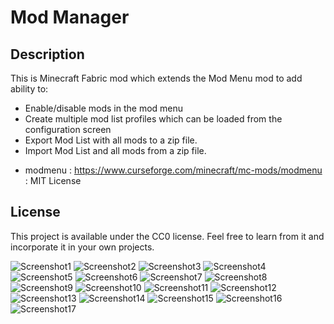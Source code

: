 # Mod Manager

## Description
This is Minecraft Fabric mod which extends the Mod Menu mod to add ability to:
- Enable/disable mods in the mod menu
- Create multiple mod list profiles which can be loaded from the configuration screen
- Export Mod List with all mods to a zip file.
- Import Mod List and all mods from a zip file.

* modmenu : https://www.curseforge.com/minecraft/mc-mods/modmenu : MIT License

## License

This project is available under the CC0 license. Feel free to learn from it and incorporate it in your own projects.

![Screenshot1](https://github.com/goatgitter/modmanager/blob/trunk/src/main/resources/assets/modmanager/screenshot1.png?raw=true)
![Screenshot2](https://github.com/goatgitter/modmanager/blob/trunk/src/main/resources/assets/modmanager/screenshot2.png?raw=true)
![Screenshot3](https://github.com/goatgitter/modmanager/blob/trunk/src/main/resources/assets/modmanager/screenshot3.png?raw=true)
![Screenshot4](https://github.com/goatgitter/modmanager/blob/trunk/src/main/resources/assets/modmanager/screenshot4.png?raw=true)
![Screenshot5](https://github.com/goatgitter/modmanager/blob/trunk/src/main/resources/assets/modmanager/screenshot5.png?raw=true)
![Screenshot6](https://github.com/goatgitter/modmanager/blob/trunk/src/main/resources/assets/modmanager/screenshot6.png?raw=true)
![Screenshot7](https://github.com/goatgitter/modmanager/blob/trunk/src/main/resources/assets/modmanager/screenshot7.png?raw=true)
![Screenshot8](https://github.com/goatgitter/modmanager/blob/trunk/src/main/resources/assets/modmanager/screenshot8.png?raw=true)
![Screenshot9](https://github.com/goatgitter/modmanager/blob/trunk/src/main/resources/assets/modmanager/screenshot9.png?raw=true)
![Screenshot10](https://github.com/goatgitter/modmanager/blob/trunk/src/main/resources/assets/modmanager/screenshot10.png?raw=true)
![Screenshot11](https://github.com/goatgitter/modmanager/blob/trunk/src/main/resources/assets/modmanager/screenshot11.png?raw=true)
![Screenshot12](https://github.com/goatgitter/modmanager/blob/trunk/src/main/resources/assets/modmanager/screenshot12.png?raw=true)
![Screenshot13](https://github.com/goatgitter/modmanager/blob/trunk/src/main/resources/assets/modmanager/screenshot13.png?raw=true)
![Screenshot14](https://github.com/goatgitter/modmanager/blob/trunk/src/main/resources/assets/modmanager/screenshot14.png?raw=true)
![Screenshot15](https://github.com/goatgitter/modmanager/blob/trunk/src/main/resources/assets/modmanager/screenshot15.png?raw=true)
![Screenshot16](https://github.com/goatgitter/modmanager/blob/trunk/src/main/resources/assets/modmanager/screenshot16.png?raw=true)
![Screenshot17](https://github.com/goatgitter/modmanager/blob/trunk/src/main/resources/assets/modmanager/screenshot17.png?raw=true)